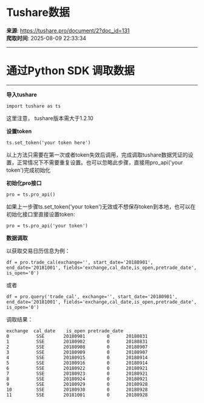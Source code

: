 # Tushare数据

**来源**: https://tushare.pro/document/2?doc_id=131  
**爬取时间**: 2025-08-09 22:33:34

---

# 通过Python SDK 调取数据

---

**导入tushare**

```
import tushare as ts
```

这里注意， tushare版本需大于1.2.10

**设置token**

```
ts.set_token('your token here')
```

以上方法只需要在第一次或者token失效后调用，完成调取tushare数据凭证的设置，正常情况下不需要重复设置。也可以忽略此步骤，直接用pro\_api('your token')完成初始化

**初始化pro接口**

```
pro = ts.pro_api()
```

如果上一步骤ts.set\_token('your token')无效或不想保存token到本地，也可以在初始化接口里直接设置token:

```
pro = ts.pro_api('your token')
```

**数据调取**

以获取交易日历信息为例：

```
df = pro.trade_cal(exchange='', start_date='20180901', end_date='20181001', fields='exchange,cal_date,is_open,pretrade_date', is_open='0')
```

或者

```
df = pro.query('trade_cal', exchange='', start_date='20180901', end_date='20181001', fields='exchange,cal_date,is_open,pretrade_date', is_open='0')
```

调取结果：

```
exchange  cal_date    is_open pretrade_date
0          SSE       20180901        0      20180831
1          SSE       20180902        0      20180831
2          SSE       20180908        0      20180907
3          SSE       20180909        0      20180907
4          SSE       20180915        0      20180914
5          SSE       20180916        0      20180914
6          SSE       20180922        0      20180921
7          SSE       20180923        0      20180921
8          SSE       20180924        0      20180921
9          SSE       20180929        0      20180928
10         SSE       20180930        0      20180928
11         SSE       20181001        0      20180928
```
